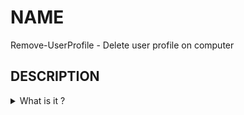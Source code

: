 <!-- Back to top link -->
<a name="readme-top"></a>
<!--

<!-- NAME -->
# NAME
Remove-UserProfile - Delete user profile on computer

<!-- ABOUT THE PROJECT -->
## DESCRIPTION
<details>
    
<summary> What is it ? </summary>
    - Script to be run once in a while.
    - Fonction to ne added in you code
    - Module to be install as a native cmdlet
<summary> Who is it for ? </summary>
    - IT Support
    - Power User
    - Bets Tester
<summary> Why to use it ? </summary>
    - Clean the Operating Sytem with the unused user profile.
    - Clean up on 32-bit & 64-bit
    - Delete account not supported by native Windows tools
   
<summary>  When to use it ?  </summary>
    - Whenever it is necessary to make room on the computer.
    - Remove a corrupted account
    - For testing purpose
    
    </details>
 <p align="right">(<a href="#readme-top">back to top</a>)</p>
 
<!-- Getting Started -->
## QUICKSTART
Locally, open a PowerShell prompt with eleveted permissions

 <p align="right">(<a href="#readme-top">back to top</a>)</p>

<!-- ROADMAP -->
## ROADMAP

<details>
<summary> Features </summary>

- [ ] Windows
    - [x] Script
    - [ ] Function
    
</details>

<p align="right">(<a href="#readme-top">back to top</a>)</p>


<!-- LICENSE -->
## LICENSE

Distributed under the MIT license. See `LICENSE.txt` for more information.

<p align="right">(<a href="#readme-top">back to top</a>)</p>



<!-- ACKNOWLEDGMENTS -->
## SEE ALSO
* [Remove-LocalUser](https://learn.microsoft.com/en-gb/powershell/module/microsoft.powershell.localaccounts/remove-localuser)
* [Delprof2 – User Profile Deletion Tool](https://helgeklein.com/free-tools/delprof2-user-profile-deletion-tool)
* [User Profile Deletion Utility (Delprof.exe)](https://www.microsoft.com/en-us/download/details.aspx?id=5405) 


<!-- ACKNOWLEDGMENTS -->
## ACKNOWLEDGMENTS
* [Choose an Open Source License](https://choosealicense.com)
* [README Template](https://github.com/othneildrew/Best-README-Template)
* [Emoji Cheat Sheet](https://github.com/ikatyang/emoji-cheat-sheet)

<p align="right">(<a href="#readme-top">back to top</a>)</p>

<!-- CONTACT -->
## CONTACT

:e-mail: RemoveWindowsUserProfile@gmail.com

<p align="right">(<a href="#readme-top">back to top</a>)</p>

